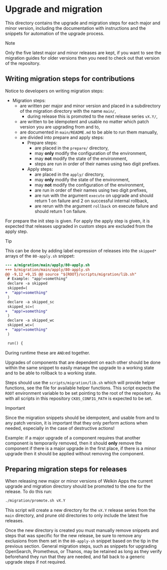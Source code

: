 # Upgrade and migration

This directory contains the upgrade and migration steps for each major and minor version, including the documentation with instructions and the snippets for automation of the upgrade process.

> [!note]
> Only the five latest major and minor releases are kept, if you want to see the migration guides for older versions then you need to check out that version of the repository.

## Writing migration steps for contributions

Notice to developers on writing migration steps:

- Migration steps:
    - are written per major and minor version and placed in a subdirectory of the migration directory with the name `main/`,
        - during release this is promoted to the next release series `vX.Y/`,
    - are written to be idempotent and usable no matter which patch version you are upgrading from and to,
    - are documented in `main/README.md` to be able to run them manually,
    - are divided into prepare and apply steps:
        - Prepare steps:
            - are placed in the `prepare/` directory,
            - may **only** modify the configuration of the environment,
            - may **not** modify the state of the environment,
            - steps are run in order of their names using two digit prefixes.
        - Apply steps:
            - are placed in the `apply/` directory,
            - may **only** modify the state of the environment,
            - may **not** modify the configuration of the environment,
            - are run in order of their names using two digit prefixes,
            - are run with the argument `execute` on upgrade and should return 1 on failure and 2 on successful internal rollback,
            - are rerun with the argument `rollback` on execute failure and should return 1 on failure.

For prepare the init step is given.
For apply the apply step is given, it is expected that releases upgraded in custom steps are excluded from the apply step.

> [!tip]
> This can be done by adding label expression of releases into the `skipped*` arrays of the `80-apply.sh` snippet:
>
> ```diff
> --- a/migration/main/apply/80-apply.sh
> +++ b/migration/main/apply/80-apply.sh
> @@ -9,12 +9,15 @@ source "${ROOT}/scripts/migration/lib.sh"
>  # Example: "app!=something"
>  declare -a skipped
>  skipped=(
> +  "app!=something"
>  )
>  declare -a skipped_sc
>  skipped_sc=(
> +  "app!=something"
>  )
>  declare -a skipped_wc
>  skipped_wc=(
> +  "app!=something"
>  )
>
>  run() {
> ```
>
> During runtime these are `AND`:ed together.

Upgrades of components that are dependent on each other should be done within the same snippet to easily manage the upgrade to a working state and to be able to rollback to a working state.

Steps should use the `scripts/migration/lib.sh` which will provide helper functions, see the file for available helper functions.
This script expects the `ROOT` environment variable to be set pointing to the root of the repository.
As with all scripts in this repository `CK8S_CONFIG_PATH` is expected to be set.

> [!important]
> Since the migration snippets should be idempotent, and usable from and to any patch version, it is important that they only perform actions when needed, especially in the case of destructive actions!
>
> Example: if a major upgrade of a component requires that another component is temporarily removed, then it should **only** remove the component if there is a major upgrade in the first place, if there is a minor upgrade then it should be applied without removing the component.

## Preparing migration steps for releases

When releasing new major or minor versions of Welkin Apps the current upgrade and migration directory should be promoted to the one for the release.
To do this run:

```bash
./migration/promote.sh vX.Y
```

This script will create a new directory for the `vX.Y` release series from the `main` directory, and prune old directories to only include the latest five releases.

Once the new directory is created you must manually remove snippets and steps that was specific for the new release, be sure to remove any exclusions from them set in the `80-apply-sh` snippet based on the tip in the previous section.
General migration steps, such as snippets for upgrading OpenSearch, Prometheus, or Thanos, may be retained as long as they verify beforehand they run that they are needed, and fall back to a generic upgrade steps if not required.
